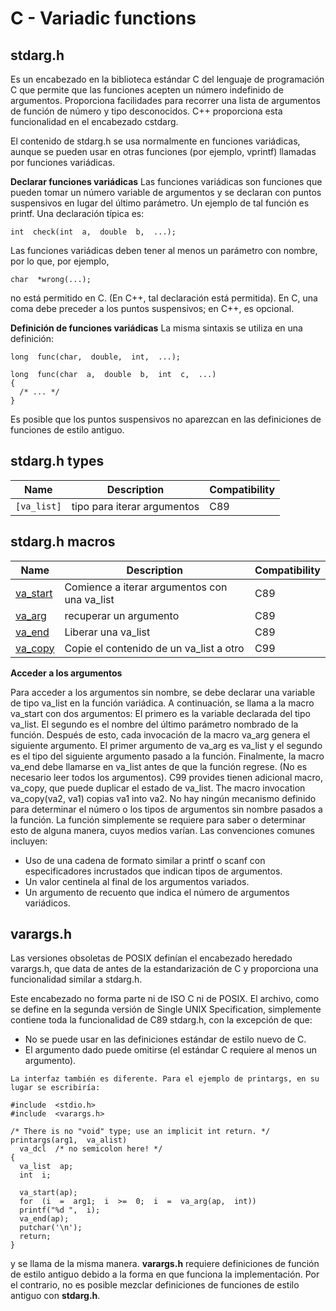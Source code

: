 # C - Variadic functions

## stdarg.h
Es un encabezado en la biblioteca estándar C del lenguaje de programación C que permite que las funciones acepten un número indefinido de argumentos. Proporciona facilidades para recorrer una lista de argumentos de función de número y tipo desconocidos. C++ proporciona esta funcionalidad en el encabezado cstdarg.

El contenido de stdarg.h se usa normalmente en funciones variádicas, aunque se pueden usar en otras funciones (por ejemplo, vprintf) llamadas por funciones variádicas.

**Declarar funciones variádicas**
Las funciones variádicas son funciones que pueden tomar un número variable de argumentos y se declaran con puntos suspensivos en lugar del último parámetro. Un ejemplo de tal función es printf. Una declaración típica es:
```
int  check(int  a,  double  b,  ...);
```
Las funciones variádicas deben tener al menos un parámetro con nombre, por lo que, por ejemplo,
```
char  *wrong(...);
```
no está permitido en C. (En C++, tal declaración está permitida). En C, una coma debe preceder a los puntos suspensivos; en C++, es opcional.

**Definición de funciones variádicas**
La misma sintaxis se utiliza en una definición:
```
long  func(char,  double,  int,  ...);

long  func(char  a,  double  b,  int  c,  ...)
{
  /* ... */
}
```
Es posible que los puntos suspensivos no aparezcan en las definiciones de funciones de estilo antiguo.
## stdarg.h types
|    Name            |Description                          |Compatibility                         |
|----------------|-------------------------------|-----------------------------|
|`[va_list]`            |tipo para iterar argumentos            | C89


## stdarg.h macros

|    Name            |Description                          |Compatibility                         |
|----------------|-------------------------------|-----------------------------|
|[va_start](http://en.cppreference.com/w/cpp/utility/variadic/va_start)            |Comience a iterar argumentos con una va_list            | C89
|[va_arg](http://en.cppreference.com/w/cpp/utility/variadic/va_arg)          |recuperar un argumento          |C89            |
|[va_end](http://en.cppreference.com/w/cpp/utility/variadic/va_end)          |Liberar una va_list|C89|
|[va_copy](http://en.cppreference.com/w/cpp/utility/variadic/va_copy)          |Copie el contenido de un va_list a otro|C99|

**Acceder a los argumentos**

Para acceder a los argumentos sin nombre, se debe declarar una variable de tipo va_list en la función variádica. A continuación, se llama a la macro va_start con dos argumentos: 
El primero es la variable declarada del tipo va_list.
El segundo es el nombre del último parámetro nombrado de la función. Después de esto, cada invocación de la macro va_arg genera el siguiente argumento.
El primer argumento de va_arg es va_list y el segundo es el tipo del siguiente argumento pasado a la función.
Finalmente, la macro va_end debe llamarse en va_list antes de que la función regrese. (No es necesario leer todos los argumentos).
C99 provides tienen adicional macro, va_copy, que puede duplicar el estado de va_list. The macro invocation va_copy(va2, va1) copias va1 into va2.
No hay ningún mecanismo definido para determinar el número o los tipos de argumentos sin nombre pasados ​​a la función. La función simplemente se requiere para saber o determinar esto de alguna manera, cuyos medios varían. Las convenciones comunes incluyen:

* Uso de una cadena de formato similar a printf o scanf con especificadores incrustados que indican tipos de argumentos. 
* Un valor centinela al final de los argumentos variados. 
* Un argumento de recuento que indica el número de argumentos variádicos.

## varargs.h
Las versiones obsoletas de POSIX definían el encabezado heredado varargs.h, que data de antes de la estandarización de C y proporciona una funcionalidad similar a stdarg.h.

Este encabezado no forma parte ni de ISO C ni de POSIX. El archivo, como se define en la segunda versión de Single UNIX Specification, simplemente contiene toda la funcionalidad de C89 stdarg.h, con la excepción de que:

* No se puede usar en las definiciones estándar de estilo nuevo de C.
* El argumento dado puede omitirse (el estándar C requiere al menos un argumento).
```
La interfaz también es diferente. Para el ejemplo de printargs, en su lugar se escribiría:

#include  <stdio.h>
#include  <varargs.h>

/* There is no "void" type; use an implicit int return. */
printargs(arg1,  va_alist)
  va_dcl  /* no semicolon here! */
{
  va_list  ap;
  int  i;

  va_start(ap);  
  for  (i  =  arg1;  i  >=  0;  i  =  va_arg(ap,  int))
  printf("%d ",  i);
  va_end(ap);
  putchar('\n');
  return;
}
```
y se llama de la misma manera.
**varargs.h** requiere definiciones de función de estilo antiguo debido a la forma en que funciona la implementación. Por el contrario, no es posible mezclar definiciones de funciones de estilo antiguo con **stdarg.h**.
